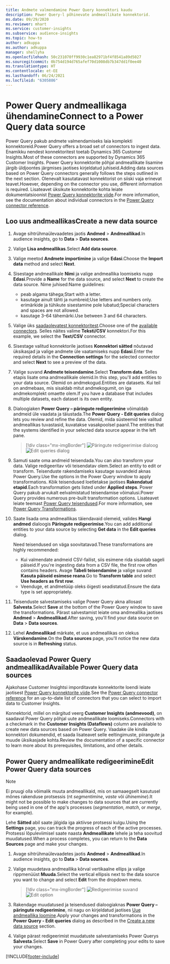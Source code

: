 ```yaml
---
title: Andmete valmendamine Power Query konnektori kaudu
description: Power Query-l põhinevate andmeallikate konnektorid.
ms.date: 09/29/2020
ms.reviewer: mhart
ms.service: customer-insights
ms.subservice: audience-insights
ms.topic: how-to
author: adkuppa
ms.author: adkuppa
manager: shellyha
ms.openlocfilehash: 50c231070ff9930c1ea82971bf4f8541a89d5027
ms.sourcegitcommit: 0b754d194d765afef70d1008db7b347dd1f0ee40
ms.translationtype: HT
ms.contentlocale: et-EE
ms.lasthandoff: 06/24/2021
ms.locfileid: "6305886"
---
```

# <a name="connect-to-a-power-query-data-source"></a><span data-ttu-id="c6c35-103">Power Query andmeallikaga ühendamine</span><span class="sxs-lookup"><span data-stu-id="c6c35-103">Connect to a Power Query data source</span></span>

<span data-ttu-id="c6c35-104">Power Query pakub andmete valmendamiseks laia komplekti konnektoreid.</span><span class="sxs-lookup"><span data-stu-id="c6c35-104">Power Query offers a broad set of connectors to ingest data.</span></span> <span data-ttu-id="c6c35-105">Enamikku nendest konnektoritest toetab Dynamics 365 Customer Insights.</span><span class="sxs-lookup"><span data-stu-id="c6c35-105">Most of these connectors are supported by Dynamics 365 Customer Insights.</span></span> <span data-ttu-id="c6c35-106">Power Query konnektorite põhjal andmeallikate lisamine järgib üldjoontes järgmises jaotises kirjeldatud juhiseid.</span><span class="sxs-lookup"><span data-stu-id="c6c35-106">Adding data sources based on Power Query connectors generally follows the steps outlined in the next section.</span></span> <span data-ttu-id="c6c35-107">Olenevalt kasutatavast konnektorist on siiski vaja erinevat teavet.</span><span class="sxs-lookup"><span data-stu-id="c6c35-107">However, depending on the connector you use, different information is required.</span></span> <span data-ttu-id="c6c35-108">Lisateavet üksikute konnektorite kohta leiate dokumentatsioonist [Power Query konnektorite viide](/power-query/connectors/).</span><span class="sxs-lookup"><span data-stu-id="c6c35-108">For more information, see the documentation about individual connectors in the [Power Query connector reference](/power-query/connectors/).</span></span>

## <a name="create-a-new-data-source"></a><span data-ttu-id="c6c35-109">Loo uus andmeallikas</span><span class="sxs-lookup"><span data-stu-id="c6c35-109">Create a new data source</span></span>

1. <span data-ttu-id="c6c35-110">Avage sihtrühmaülevaadetes jaotis **Andmed** > **Andmeallikad**.</span><span class="sxs-lookup"><span data-stu-id="c6c35-110">In audience insights, go to **Data** > **Data sources**.</span></span>

1. <span data-ttu-id="c6c35-111">Valige **Lisa andmeallikas**.</span><span class="sxs-lookup"><span data-stu-id="c6c35-111">Select **Add data source**.</span></span>

1. <span data-ttu-id="c6c35-112">Valige meetod **Andmete importimine** ja valige **Edasi**.</span><span class="sxs-lookup"><span data-stu-id="c6c35-112">Choose the **Import data** method and select **Next**.</span></span>

1. <span data-ttu-id="c6c35-113">Sisestage andmeallikale **Nimi** ja valige andmeallika loomiseks nupp **Edasi**.</span><span class="sxs-lookup"><span data-stu-id="c6c35-113">Provide a **Name** for the data source, and select **Next** to create the data source.</span></span> <span data-ttu-id="c6c35-114">Nime juhised:</span><span class="sxs-lookup"><span data-stu-id="c6c35-114">Name guidelines:</span></span> 
   - <span data-ttu-id="c6c35-115">peab algama tähega;</span><span class="sxs-lookup"><span data-stu-id="c6c35-115">Start with a letter.</span></span>
   - <span data-ttu-id="c6c35-116">kasutage ainult tähti ja numbreid;</span><span class="sxs-lookup"><span data-stu-id="c6c35-116">Use letters and numbers only.</span></span> <span data-ttu-id="c6c35-117">erimärkide ja tühikute sisestamine pole lubatud;</span><span class="sxs-lookup"><span data-stu-id="c6c35-117">Special characters and spaces are not allowed.</span></span>
   - <span data-ttu-id="c6c35-118">kasutage 3–64 tähemärki.</span><span class="sxs-lookup"><span data-stu-id="c6c35-118">Use between 3 and 64 characters.</span></span>

1. <span data-ttu-id="c6c35-119">Valige üks [saadaolevatest konnektoritest](#available-power-query-data-sources).</span><span class="sxs-lookup"><span data-stu-id="c6c35-119">Choose one of the [available connectors](#available-power-query-data-sources).</span></span> <span data-ttu-id="c6c35-120">Selles näites valime **Teksti/CSV** konnektori.</span><span class="sxs-lookup"><span data-stu-id="c6c35-120">For this example, we select the **Text/CSV** connector.</span></span>

1. <span data-ttu-id="c6c35-121">Sisestage valitud konnektorile jaotises **Konnektori sätted** nõutavad üksikasjad ja valige andmete üle vaatamiseks nupp **Edasi**.</span><span class="sxs-lookup"><span data-stu-id="c6c35-121">Enter the required details in the **Connection settings** for the selected connector and select **Next** to see a preview of the data.</span></span>

1. <span data-ttu-id="c6c35-122">Valige suvand **Andmete teisendamine**.</span><span class="sxs-lookup"><span data-stu-id="c6c35-122">Select **Transform data**.</span></span> <span data-ttu-id="c6c35-123">Selles etapis lisate oma andmeallikale olemid.</span><span class="sxs-lookup"><span data-stu-id="c6c35-123">In this step, you'll add entities to your data source.</span></span> <span data-ttu-id="c6c35-124">Olemid on andmekogud.</span><span class="sxs-lookup"><span data-stu-id="c6c35-124">Entities are datasets.</span></span> <span data-ttu-id="c6c35-125">Kui teil on andmebaas, mis sisaldab mitut andmekogumit, on iga andmekomplekt omaette olem.</span><span class="sxs-lookup"><span data-stu-id="c6c35-125">If you have a database that includes multiple datasets, each dataset is its own entity.</span></span>

1. <span data-ttu-id="c6c35-126">Dialoogiaken **Power Query – päringute redigeerimine** võimaldab andmeid üle vaadata ja täiustada.</span><span class="sxs-lookup"><span data-stu-id="c6c35-126">The **Power Query - Edit queries** dialog lets you review and refine the data.</span></span> <span data-ttu-id="c6c35-127">Olemid, mida süsteemid teie valitud andmeallikas tuvastasid, kuvatakse vasakpoolsel paanil.</span><span class="sxs-lookup"><span data-stu-id="c6c35-127">The entities that the systems identified in your selected data source appear in the left pane.</span></span>

   > [!div class="mx-imgBorder"]
   > <span data-ttu-id="c6c35-128">![Päringute redigeerimise dialoog](media/data-manager-configure-edit-queries.png "Päringute redigeerimise dialoog")</span><span class="sxs-lookup"><span data-stu-id="c6c35-128">![Edit queries dialog](media/data-manager-configure-edit-queries.png "Edit queries dialog")</span></span>

1. <span data-ttu-id="c6c35-129">Samuti saate oma andmeid teisendada.</span><span class="sxs-lookup"><span data-stu-id="c6c35-129">You can also transform your data.</span></span> <span data-ttu-id="c6c35-130">Valige redigeeritav või teisendatav olem.</span><span class="sxs-lookup"><span data-stu-id="c6c35-130">Select an entity to edit or transform.</span></span> <span data-ttu-id="c6c35-131">Teisenduste rakendamiseks kasutage suvandeid aknas Power Query.</span><span class="sxs-lookup"><span data-stu-id="c6c35-131">Use the options in the Power Query window to apply transformations.</span></span> <span data-ttu-id="c6c35-132">Kõik teisendused loetletakse jaotises **Rakendatud etapid**.</span><span class="sxs-lookup"><span data-stu-id="c6c35-132">Each transformation gets listed under **Applied steps**.</span></span> <span data-ttu-id="c6c35-133">Power Query pakub arvukalt eelvalmistatud teisendamise võimalusi.</span><span class="sxs-lookup"><span data-stu-id="c6c35-133">Power Query provides numerous pre-built transformation options.</span></span> <span data-ttu-id="c6c35-134">Lisateavet leiate teemast [Power Query teisendused](/power-query/power-query-what-is-power-query#transformations).</span><span class="sxs-lookup"><span data-stu-id="c6c35-134">For more information, see [Power Query Transformations](/power-query/power-query-what-is-power-query#transformations).</span></span>

1. <span data-ttu-id="c6c35-135">Saate lisada oma andmeallikas täiendavaid olemeid, valides **Hangi andmed** dialoogis **Päringute redigeerimise**.</span><span class="sxs-lookup"><span data-stu-id="c6c35-135">You can add additional entities to your data source by selecting **Get data** in the **Edit queries** dialog.</span></span>

   <span data-ttu-id="c6c35-136">Need teisendused on väga soovitatavad.</span><span class="sxs-lookup"><span data-stu-id="c6c35-136">These transformations are highly recommended:</span></span>

   - <span data-ttu-id="c6c35-137">Kui valmendate andmeid CSV-failist, siis esimene rida sisaldab sageli päiseid.</span><span class="sxs-lookup"><span data-stu-id="c6c35-137">If you're ingesting data from a CSV file, the first row often contains headers.</span></span> <span data-ttu-id="c6c35-138">Avage **Tabeli teisendamine** ja valige suvand **Kasuta päiseid esimese reana**.</span><span class="sxs-lookup"><span data-stu-id="c6c35-138">Go to **Transform table** and select **Use headers as first row**.</span></span>
   - <span data-ttu-id="c6c35-139">Veenduge, et andmetüüp oleks õigesti seadistatud.</span><span class="sxs-lookup"><span data-stu-id="c6c35-139">Ensure the data type is set appropriately.</span></span>

1. <span data-ttu-id="c6c35-140">Teisenduste salvestamiseks valige Power Query akna allosast **Salvesta**.</span><span class="sxs-lookup"><span data-stu-id="c6c35-140">Select **Save** at the bottom of the Power Query window to save the transformations.</span></span> <span data-ttu-id="c6c35-141">Pärast salvestamist leiate oma andmeallika jaotises **Andmed** > **Andmeallikad**.</span><span class="sxs-lookup"><span data-stu-id="c6c35-141">After saving, you'll find your data source on **Data** > **Data sources**.</span></span>

1. <span data-ttu-id="c6c35-142">Lehel **Andmeallikad** märkate, et uus andmeallikas on olekus **Värskendamine**.</span><span class="sxs-lookup"><span data-stu-id="c6c35-142">On the **Data sources** page, you'll notice the new data source is in **Refreshing** status.</span></span>

## <a name="available-power-query-data-sources"></a><span data-ttu-id="c6c35-143">Saadaolevad Power Query andmeallikad</span><span class="sxs-lookup"><span data-stu-id="c6c35-143">Available Power Query data sources</span></span>

<span data-ttu-id="c6c35-144">Ajakohase Customer Insightsi imporditavate konnektorite loendi leiate jaotisest [Power Query konnektorite viide](/power-query/connectors/).</span><span class="sxs-lookup"><span data-stu-id="c6c35-144">See the [Power Query connector reference](/power-query/connectors/) for an up-to-date list of connectors that you can select to import data to Customer Insights.</span></span> 

<span data-ttu-id="c6c35-145">Konnektorid, millel on märgitud veerg **Customer Insights (andmevood)**, on saadaval Power Query põhjal uute andmeallikate loomiseks.</span><span class="sxs-lookup"><span data-stu-id="c6c35-145">Connectors with a checkmark in the **Customer Insights (Dataflows)** column are available to create new data sources based on Power Query.</span></span> <span data-ttu-id="c6c35-146">Vaadake üle kindla konnektori dokumendid, et saada lisateavet selle eeltingimuste, piirangute ja muude üksikasjade kohta.</span><span class="sxs-lookup"><span data-stu-id="c6c35-146">Review the documentation of a specific connector to learn more about its prerequisites, limitations, and other details.</span></span>

## <a name="edit-power-query-data-sources"></a><span data-ttu-id="c6c35-147">Power Query andmeallikate redigeerimine</span><span class="sxs-lookup"><span data-stu-id="c6c35-147">Edit Power Query data sources</span></span>

> [!NOTE]
> <span data-ttu-id="c6c35-148">Ei pruugi olla võimalik muuta andmeallikaid, mis on samaaegselt kasutusel mõnes rakenduse protsessis (nt *segmentimine*, *vaste* või *ühinemine*).</span><span class="sxs-lookup"><span data-stu-id="c6c35-148">It might not be possible to make changes to data sources that are currently being used in one of the app's processes (*segmentation*, *match*, or *merge*, for example).</span></span> 
>
> <span data-ttu-id="c6c35-149">Lehe **Sätted** abil saate jälgida iga aktiivse protsessi kulgu.</span><span class="sxs-lookup"><span data-stu-id="c6c35-149">Using the **Settings** page, you can track the progress of each of the active processes.</span></span> <span data-ttu-id="c6c35-150">Protsessi lõpuleviimisel saate naasta **Andmeallikate** lehele ja teha soovitud muudatused.</span><span class="sxs-lookup"><span data-stu-id="c6c35-150">When a process completes, you can return to the **Data Sources** page and make your changes.</span></span>

1. <span data-ttu-id="c6c35-151">Avage sihtrühmaülevaadetes jaotis **Andmed** > **Andmeallikad**.</span><span class="sxs-lookup"><span data-stu-id="c6c35-151">In audience insights, go to **Data** > **Data sources**.</span></span>

2. <span data-ttu-id="c6c35-152">Valige muudetava andmeallika kõrval vertikaalne ellips ja valige rippmenüüst **Muuda**.</span><span class="sxs-lookup"><span data-stu-id="c6c35-152">Select the vertical ellipsis next to the data source you want to change and select **Edit** from the dropdown menu.</span></span>

   > [!div class="mx-imgBorder"]
   > <span data-ttu-id="c6c35-153">![Redigeerimise suvand](media/edit-option-data-sources.png "Redigeerimise suvand")</span><span class="sxs-lookup"><span data-stu-id="c6c35-153">![Edit option](media/edit-option-data-sources.png "Edit option")</span></span>

3. <span data-ttu-id="c6c35-154">Rakendage muudatused ja teisendused dialoogiaknas **Power Query – päringute redigeerimine**, nii nagu on kirjeldatud jaotises [Uue andmeallika loomine](#create-a-new-data-source).</span><span class="sxs-lookup"><span data-stu-id="c6c35-154">Apply your changes and transformations in the **Power Query - Edit queries** dialog as described in the [Create a new data source](#create-a-new-data-source) section.</span></span>

4. <span data-ttu-id="c6c35-155">Valige pärast redigeerimist muudatuste salvestamiseks Power Querys **Salvesta**.</span><span class="sxs-lookup"><span data-stu-id="c6c35-155">Select **Save** in Power Query after completing your edits to save your changes.</span></span>


[!INCLUDE[footer-include](../includes/footer-banner.md)]